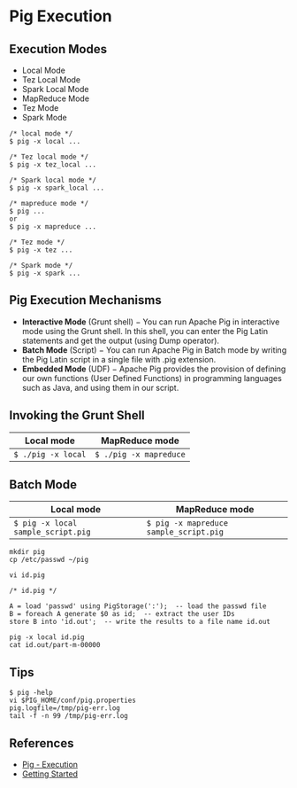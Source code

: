 # Pig Execution

## Execution Modes
- Local Mode
- Tez Local Mode
- Spark Local Mode
- MapReduce Mode
- Tez Mode
- Spark Mode

```
/* local mode */
$ pig -x local ...
 
/* Tez local mode */
$ pig -x tez_local ...
 
/* Spark local mode */
$ pig -x spark_local ...

/* mapreduce mode */
$ pig ...
or
$ pig -x mapreduce ...

/* Tez mode */
$ pig -x tez ...

/* Spark mode */
$ pig -x spark ...
```

## Pig Execution Mechanisms
- **Interactive Mode** (Grunt shell) − You can run Apache Pig in interactive mode using the Grunt shell. In this shell, you can enter the Pig Latin statements and get the output (using Dump operator).
- **Batch Mode** (Script) − You can run Apache Pig in Batch mode by writing the Pig Latin script in a single file with .pig extension.
- **Embedded Mode** (UDF) − Apache Pig provides the provision of defining our own functions (User Defined Functions) in programming languages such as Java, and using them in our script.

## Invoking the Grunt Shell
Local mode | MapReduce mode
---|---
`$ ./pig -x local` | `$ ./pig -x mapreduce`

## Batch Mode
Local mode | MapReduce mode
---|---
`$ pig -x local sample_script.pig` | `$ pig -x mapreduce sample_script.pig`

```
mkdir pig
cp /etc/passwd ~/pig
```
`vi id.pig`
```
/* id.pig */

A = load 'passwd' using PigStorage(':');  -- load the passwd file 
B = foreach A generate $0 as id;  -- extract the user IDs 
store B into 'id.out';  -- write the results to a file name id.out
```
```
pig -x local id.pig
cat id.out/part-m-00000
```

## Tips
```
$ pig -help
vi $PIG_HOME/conf/pig.properties
pig.logfile=/tmp/pig-err.log
tail -f -n 99 /tmp/pig-err.log
```

## References
- [Pig - Execution](https://www.tutorialspoint.com/apache_pig/apache_pig_execution.htm)
- [Getting Started](http://pig.apache.org/docs/r0.17.0/start.html)